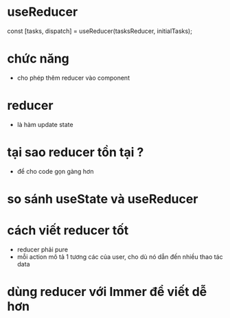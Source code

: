 # useReducer

const [tasks, dispatch] = useReducer(tasksReducer, initialTasks);

# chức năng

- cho phép thêm reducer vào component

# reducer

- là hàm update state

# tại sao reducer tồn tại ?

- để cho code gọn gàng hơn

# so sánh useState và useReducer
<!-- https://react.dev/learn/extracting-state-logic-into-a-reducer#comparing-usestate-and-usereducer -->

# cách viết reducer tốt
- reducer phải pure
- mỗi action mô tả 1 tương các của user, cho dù nó dẫn đến nhiều thao tác data
<!-- https://react.dev/learn/extracting-state-logic-into-a-reducer#comparing-usestate-and-usereducer -->

# dùng reducer với Immer để viết dễ hơn
<!-- https://react.dev/learn/extracting-state-logic-into-a-reducer#comparing-usestate-and-usereducer -->